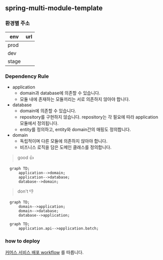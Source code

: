 <!-- 템플릿 사용 방법은 HELP.md를 확인해주세요. -->
<!-- TODO(template): 주석을 보고 적절한 값으로 치환 후 주석을 제거해주세요.-->
## spring-multi-module-template <!-- repo 이름으로 변경해주세요. -->
<!-- 해당 repo와 역할과 책임을 간략히 적어주세요. -->

### 환경별 주소
<!-- 배포 후 서버에 접근할 수 있는 주소를 환경별로 명시해주세요. -->

| env   | url |
|-------|-----|
| prod  |     |
| dev   |     |
| stage |     |

### Dependency Rule
- application
    - domain과 database에 의존할 수 있습니다.
    - 모듈 내에 존재하는 모듈끼리는 서로 의존하지 않아야 합니다.
- database
    - domain에 의존할 수 있습니다.
    - repository를 구현하지 않습니다. repository는 각 필요에 따라 application 모듈에서 정의됩니다.
    - entity를 정의하고, entity와 domain간의 매핑도 정의합니다.
- domain
    - 독립적이며 다른 모듈에 의존하지 않아야 합니다.
    - 비즈니스 로직을 담은 도메인 클래스를 정의합니다.

> good :+1:
```mermaid
  graph TD;
      application-->domain;
      application-->database;
      database-->domain;
```

> don't :-1:

```mermaid
  graph TD;
      domain-->application;
      domain-->database;
      database-->application;
```

```mermaid
  graph TD;
      application.api-->application.batch;
```

### how to deploy
<!-- 배포 후 방법이 변경된 경우 직접 명시해주세요. -->
[커머스 서비스 배포 workflow](https://www.notion.so/ohousebackend/4b5cb05859e346459fe20476d0cea4b7) 를 따릅니다.
